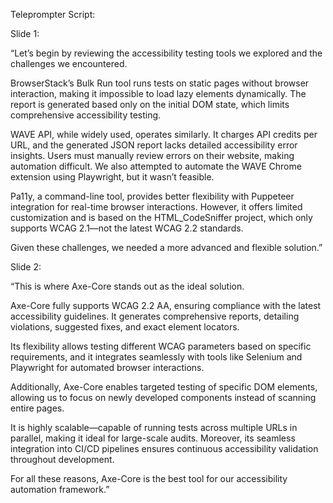 Teleprompter Script:

Slide 1:

“Let’s begin by reviewing the accessibility testing tools we explored and the challenges we encountered.

BrowserStack’s Bulk Run tool runs tests on static pages without browser interaction, making it impossible to load lazy elements dynamically. The report is generated based only on the initial DOM state, which limits comprehensive accessibility testing.

WAVE API, while widely used, operates similarly. It charges API credits per URL, and the generated JSON report lacks detailed accessibility error insights. Users must manually review errors on their website, making automation difficult. We also attempted to automate the WAVE Chrome extension using Playwright, but it wasn’t feasible.

Pa11y, a command-line tool, provides better flexibility with Puppeteer integration for real-time browser interactions. However, it offers limited customization and is based on the HTML_CodeSniffer project, which only supports WCAG 2.1—not the latest WCAG 2.2 standards.

Given these challenges, we needed a more advanced and flexible solution.”

Slide 2:

“This is where Axe-Core stands out as the ideal solution.

Axe-Core fully supports WCAG 2.2 AA, ensuring compliance with the latest accessibility guidelines. It generates comprehensive reports, detailing violations, suggested fixes, and exact element locators.

Its flexibility allows testing different WCAG parameters based on specific requirements, and it integrates seamlessly with tools like Selenium and Playwright for automated browser interactions.

Additionally, Axe-Core enables targeted testing of specific DOM elements, allowing us to focus on newly developed components instead of scanning entire pages.

It is highly scalable—capable of running tests across multiple URLs in parallel, making it ideal for large-scale audits. Moreover, its seamless integration into CI/CD pipelines ensures continuous accessibility validation throughout development.

For all these reasons, Axe-Core is the best tool for our accessibility automation framework.”
